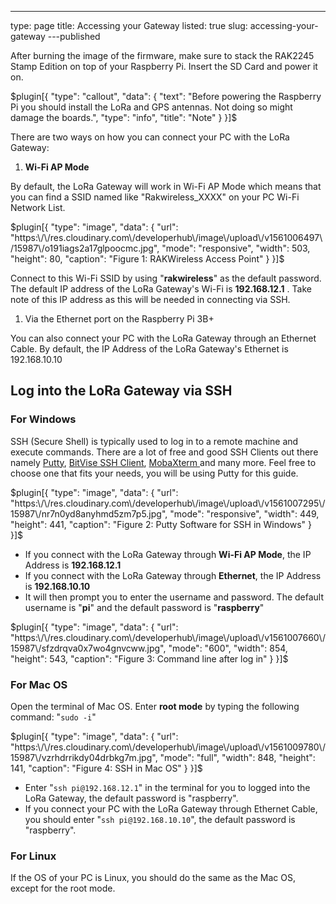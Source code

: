 ---
type: page
title: Accessing your Gateway
listed: true
slug: accessing-your-gateway
---published

After burning the image of the firmware, make sure to stack the RAK2245 Stamp Edition on top of your Raspberry Pi. Insert the SD Card and power it on.

$plugin[{
    "type": "callout",
    "data": {
        "text": "Before powering the Raspberry Pi you should install the LoRa and GPS antennas. Not doing so might damage the boards.",
        "type": "info",
        "title": "Note"
    }
}]$

There are two ways on how you can connect your PC with the LoRa Gateway:

1. **Wi-Fi AP Mode**

By default, the LoRa Gateway will work in Wi-Fi AP Mode which means that you can find a SSID named like "Rakwireless_XXXX" on your PC Wi-Fi Network List.

$plugin[{
    "type": "image",
    "data": {
        "url": "https:\/\/res.cloudinary.com\/developerhub\/image\/upload\/v1561006497\/15987\/o191iags2a17glpoocmc.jpg",
        "mode": "responsive",
        "width": 503,
        "height": 80,
        "caption": "Figure 1: RAKWireless Access Point"
    }
}]$

Connect to this Wi-Fi SSID by using "**rakwireless**" as the default password. The default IP address of the LoRa Gateway's Wi-Fi is **192.168.12.1** . Take note of this IP address as this will be needed in connecting via SSH.

1. Via the Ethernet port on the Raspberry Pi 3B+

You can also connect your PC with the LoRa Gateway through an Ethernet Cable. By default, the IP Address of the LoRa Gateway's Ethernet is 192.168.10.10

## Log into the LoRa Gateway via SSH

### For Windows

SSH (Secure Shell) is typically used to log in to a remote machine and execute commands. There are a lot of free and good SSH Clients out there namely [Putty](https://www.chiark.greenend.org.uk/~sgtatham/putty/latest.html), [BitVise SSH Client](https://www.bitvise.com/ssh-client-download), [MobaXterm ](https://mobaxterm.mobatek.net/)and many more. Feel free to choose one that fits your needs, you will be using Putty for this guide.

$plugin[{
    "type": "image",
    "data": {
        "url": "https:\/\/res.cloudinary.com\/developerhub\/image\/upload\/v1561007295\/15987\/nr7n0yd8anyhmd5zm7p5.jpg",
        "mode": "responsive",
        "width": 449,
        "height": 441,
        "caption": "Figure 2: Putty Software for SSH in Windows"
    }
}]$

- If you connect with the LoRa Gateway through **Wi-Fi AP Mode**, the IP Address is **192.168.12.1**
- If you connect with the LoRa Gateway through **Ethernet**, the IP Address is **192.168.10.10**
- It will then prompt you to enter the username and password. The default username is "**pi**" and the default password is "**raspberry**"

$plugin[{
    "type": "image",
    "data": {
        "url": "https:\/\/res.cloudinary.com\/developerhub\/image\/upload\/v1561007660\/15987\/sfzdrqva0x7wo4gnvcww.jpg",
        "mode": "600",
        "width": 854,
        "height": 543,
        "caption": "Figure 3: Command line after log in"
    }
}]$

### For Mac OS

Open the terminal of Mac OS. Enter **root mode** by typing the following command: "`sudo -i`"

$plugin[{
    "type": "image",
    "data": {
        "url": "https:\/\/res.cloudinary.com\/developerhub\/image\/upload\/v1561009780\/15987\/vzrhdrrikdy04drbkg7m.jpg",
        "mode": "full",
        "width": 848,
        "height": 141,
        "caption": "Figure 4: SSH in Mac OS"
    }
}]$

- Enter "`ssh pi@192.168.12.1`" in the terminal for you to logged into the LoRa Gateway, the default password is "raspberry".
- If you connect your PC with the LoRa Gateway through Ethernet Cable, you should enter "`ssh pi@192.168.10.10`", the default password is "raspberry".

### For Linux

If the OS of your PC is Linux, you should do the same as the Mac OS, except for the root mode.

